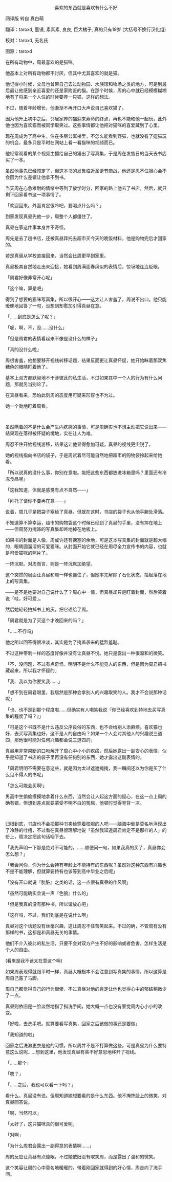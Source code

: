 <p align="center">喜欢的东西就是喜欢有什么不好</p>

网译版 转自 真白萌

翻译：taroxd, 墨镜, 素素素, 良良, 巨大橘子, 真的只有19岁 (大括号不换行汉化组) 

校对：taroxd, 无名氏 

图源：taroxd 

在所有动物中，周最喜欢的是猫咪。

他基本上对所有动物都不讨厌，但其中尤其喜欢的就是猫。

他记得小时候，父母也曾带自己去过动物园、水族馆和牧场之类的地方，可是到最后最让他感到亲近喜爱的还是家附近的猫。在那个时候，周的心中就已经模模糊糊地有了将来一个人住的时候要养一只猫，这样的想法。

不过，随着年龄增长，他渐渐不再开口大声说自己喜欢猫了。

因为他升上初中之后，邻居家养的猫迎来寿命的终点，再也不能和他一起玩，此外他也因为喜欢猫而被同学取笑过。这些事情都让他把对猫咪的喜爱藏到了心里。

现在周成为了高中生，住在多层公寓楼里，不怎么能看到野猫，也就没有了逗猫玩的机会，最多只是平时在网站上看一看猫咪的视频而已。

他经常观看的某个视频主播给自己的猫出了写真集，于是周在发售日的当天去书店买了一本。

虽然他事先已经预定了，但这本书的发售临近圣诞节商战，他还是忍不住担心会不会因为什么差错让他拿不到书。

当天周在心急难耐的情绪中等到了放学时分，回家的路上他去了书店，然后，就只剩下回家看书这一项事情了。

「欢迎回来。外面肯定很冷吧，要喝点什么吗？」

到家发现真昼先他一步，周整个人都僵住了。

真昼在家这件事本身并不奇怪。

周先是去了趟书店，还被真昼拜托去超市买今天的晚饭材料，他是购物完后才回家的。

若是真昼从学校直接回来，当然会比周更早到家里。

真昼极其自然地走出来迎接，她看到周满面春风似的表情后，惊讶地连连眨眼。

「周君好像非常开心呢」

「这个嘛，算是吧」

得到了想要的猫咪写真集，所以很开心——这太让人害羞了，周说不出口。他只能暧昧地回答了一句，没想到却愈加引得真昼在意。

「……到底是怎么了呢？」

「呃，啊，不，没……没什么」

「但是周君的表情看起来不像是没什么的样子」

「真的没什么啦」

周很害羞，他想要移开视线转移话题，结果反而更让真昼怀疑，她开始眯着那双焦糖色的眼睛盯着他了。

基本上双方都默契地不干涉彼此的私生活，不过如果其中一个人的行为有什么问题，那就另当别论了。

在真昼看来，恐怕此刻周的态度用可疑来形容也不为过。

她一个劲地盯着周看。

‍‌‍‌‌‍‌‌‍‍‌‌‌‍‌

虽然瞒着的不是什么会产生内疚感的事情，可是周确实也不想主动把它说出来——结果现在落得被怀疑的境地，实在让人为难。

周忍不住开始视线游移，结果这让他显得愈加可疑，真昼的视线更尖锐了。

她的视线指向书店的袋子，于是周试着尽可能自然地把超市的购物袋拎起来给她看。

「所以说真的没什么事，你别在意啦。能把这些东西都放进冰箱里吗？里面还有冷冻食品呢」

「这我知道，但就是感觉有点不自然——」

「拜托了请你不要再在意——」

说着，周几乎是把袋子塞给了真昼，但就在这时，书店的袋子也从他手腕处滑落。

不知道算不算幸运，超市的购物袋这个时候已经到了真昼的手里，没有摔在地上——但周努力掩饰的写真集却咚地掉在地板上。

如果书的封面是人像，周或许还有搪塞的余地，可是这本写真集的封面就是超大幅的，眼睛圆溜溜的可爱猫咪。从封面开始它就已经在用尽全力宣传书的内容，也就是可爱猫咪的照片了。

一阵沉默。对周而言，则是一阵沉默加绝望。

这个突然的局面让真昼和周一样也僵住了，但她率先解除了石化状态，拾起落在地上的写真集。

——是不是她要对自己说什么了？周心中一惊，但真昼却只是盯着封面，然后笑着说「哇，好可爱」。

然后她轻轻拍掉书上的灰，把它递给了周。

「周君就是为了买这个才晚回来的吗？」

「……不行吗」

他之所以回答得很冷淡，其实是为了掩盖袭来的猛烈羞耻。

不过这种带刺一样的态度好像并没有让真昼不悦。她只是露出一种很温和的微笑。

「不，没问题，不过有点奇怪。明明不是什么不能见人的东西，但是因为周君把书藏起来，所以我才怀疑的」

「我、我以为你要笑我……」

「想不到在周君眼里，我居然是那种会拿别人的兴趣取笑的人。我才不会说那种话呢」

「也、也不是到那个程度啦……但确实有人嘲笑我说『你已经喜欢到特地去买写真集的程度了吗？』」

「可是这个书既不是什么违反公序良俗的东西，也不会给别人添麻烦。喜欢猫也好，去买写真集也好，这不是人的自由吗？如果一个人会对其他人的兴趣说三道四，那他很可能对任何兴趣都会说三道四的」

真昼用非常果断的口吻解开了周心中小小的疙瘩，然后她露出一副安心的表情，似乎是知道了书店的袋子里再没有任何别的东西，她才露出这副表情的。

「周君明明不需要在意这些，就是因为太过遮遮掩掩，我一瞬间还以为你是买了什么见不得人的书呢」

「怎么可能会买啊!」

男高中生偷偷摸摸地拿着什么东西，当然会让人起这方面的疑心，在这一点上周的确有错，但想到差点就要蒙受不明不白的冤屈，他顿时觉得脊背一凉。

‍‌‍‌‌‍‌‌‍‍‌‌‌‍‌

归根到底，书店也不会把那种书卖给穿着校服的人吧——脑海中倒是莫名地浮现出了冷静的吐槽，不过看在真昼很理解地说「虽然我知道周君肯定不是那样的人」的份上，周决定把这句话咽下去。

「我先声明一下那是绝对不可能的。……顺便问一句，如果我真的买了，真昼你会怎么想？」

「我会问你，你为什么会持有年龄上不能持有的东西呢？虽然对这种东西有兴趣也不是不能理解，但就算要持有也该等到高中毕业之后呢」

「没有开口就说『肮脏』之类的话，这一点很有真昼的作风啊」

「虽然可能确实会说一声『色狼』什么的」

「但是我真的没有那种书，所以请放心吧」

「这样吗，不过，我们到底是在说什么啊」

真昼对这个话题没有丝毫兴趣，这让周忍不住苦笑起来。不过的确，不管周有没有那样的书，这都是和真昼无关的事情。

他们不介入彼此的私生活，只要不会对双方产生不好的影响或者危害，怎样生活是个人的自由。

(看来是我不该太在意这个啊)

如果周表现得就跟平时一样，真昼大概根本不会注意到写真集的事情，所以这算是周自己露了马脚。

周自己都觉得自己的行为很傻，不过真昼对他的肯定让他也觉得心中的郁结稍微少了一点。

真昼则依旧是一脸淡然地指了指洗手间，她大概一点也没有察觉周内心小小的改变。

「好啦，去洗手吧。就算要看写真集，回家之后该做的事还是要做」

「我知道的啦」

回家之后洗漱更衣是他的习惯，所以周并不是不打算做这些，可是真昼为什么要特意这么说呢……想到这里，他发现真昼有些不好意思地移开了视线。

「……那个」

「嗯？」

「……之后，我也可以看一下吗？」

看什么，真昼没有说。但周知道她想要看的是什么东西。他不掩饰脸上的微笑，对真昼回答说。

「啊，当然可以」

「太好了，这只猫咪真的很可爱呢」

「对啊」

「为什么周君会露出一副得意的表情啊……」

周的反应让真昼有点傻眼，不过她依旧没有取笑周，而是露出了温和的微笑。

这个笑容让周的心中莫名地暖暖的，带着刚回家就得到的好心情，周走向了洗手间。

